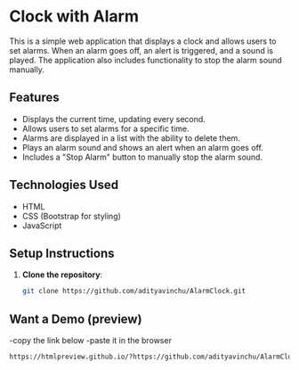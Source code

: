 # Clock with Alarm

This is a simple web application that displays a clock and allows users to set alarms. When an alarm goes off, an alert is triggered, and a sound is played. The application also includes functionality to stop the alarm sound manually.

## Features

- Displays the current time, updating every second.
- Allows users to set alarms for a specific time.
- Alarms are displayed in a list with the ability to delete them.
- Plays an alarm sound and shows an alert when an alarm goes off.
- Includes a "Stop Alarm" button to manually stop the alarm sound.

## Technologies Used

- HTML
- CSS (Bootstrap for styling)
- JavaScript

## Setup Instructions

1. **Clone the repository**:
   ```sh
   git clone https://github.com/adityavinchu/AlarmClock.git

## Want a Demo (preview)
-copy the link below
-paste it in the browser
```sh
https://htmlpreview.github.io/?https://github.com/adityavinchu/AlarmClock/blob/0c201d4c919c11125fbfac8aeb6352a0fdbd0d3f/index.html



